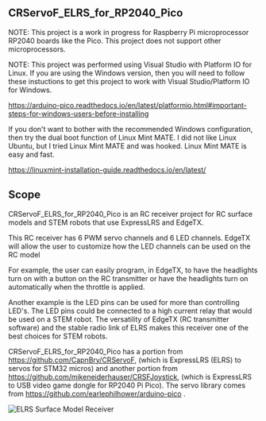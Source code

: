 ## CRServoF_ELRS_for_RP2040_Pico

NOTE: This project is a work in progress for Raspberry Pi microprocessor RP2040 boards like the Pico. This project does not support other microprocessors.

NOTE: This project was performed using Visual Studio with Platform IO for Linux. If you are using the Windows version, then you will need to follow these instuctions to get this project to work with Visual Studio/Platform IO for Windows.

https://arduino-pico.readthedocs.io/en/latest/platformio.html#important-steps-for-windows-users-before-installing

If you don't want to bother with the recommended Windows configuration, then try the dual boot function of Linux Mint MATE. I did not like Linux Ubuntu, but I tried Linux Mint MATE and was hooked. Linux Mint MATE is easy and fast.

https://linuxmint-installation-guide.readthedocs.io/en/latest/

## Scope

CRServoF_ELRS_for_RP2040_Pico is an RC receiver project for RC surface models and STEM robots that use ExpressLRS and EdgeTX.

This RC receiver has 6 PWM servo channels and 6 LED channels. EdgeTX will allow the user to customize how the LED channels can be used on the RC model

For example, the user can easily program, in EdgeTX, to have the headlights turn on with a button on the RC transmitter or have the headlights turn on automatically when the throttle is applied.

Another example is the LED pins can be used for more than controlling LED's. The LED pins could be connected to a high current relay that would be used on a STEM robot. The versatility of EdgeTX (RC transmitter software) and the stable radio link of ELRS makes this receiver one of the best choices for STEM robots.

CRServoF_ELRS_for_RP2040_Pico has a portion from https://github.com/CapnBry/CRServoF, (which is ExpressLRS (ELRS) to servos for STM32 micros) and another portion from https://github.com/mikeneiderhauser/CRSFJoystick, (which is ExpressLRS to USB video game dongle for RP2040 Pi Pico). The servo library comes from https://github.com/earlephilhower/arduino-pico .



![ELRS Surface Model Receiver](https://github.com/sk8board/CRServoF_for_RP2040_Pico/assets/96895142/b1e93c88-700e-4dc2-9b81-6335b5a790af)
